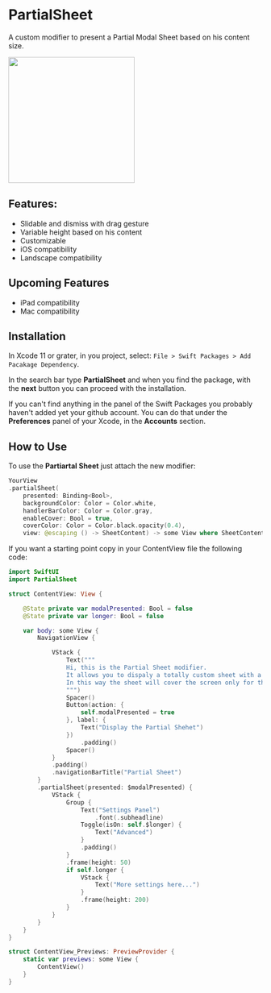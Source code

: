 # PartialSheet

A custom modifier to present a Partial Modal Sheet based on his content size.

<img src="https://user-images.githubusercontent.com/11211914/68591775-c5970800-0491-11ea-8cf9-61746d253902.gif" width="250">

## Features:
- Slidable and dismiss with drag gesture
- Variable height based on his content
- Customizable
- iOS compatibility
- Landscape compatibility

## Upcoming Features
- iPad compatibility
- Mac compatibility


## Installation

In Xcode 11 or grater, in you project, select: `File > Swift Packages > Add Pacakage Dependency`.

In the search bar type **PartialSheet** and when you find the package, with the **next** button you can proceed with the installation.

If you can't find anything in the panel of the Swift Packages you probably haven't added yet your github account.
You can do that under the **Preferences** panel of your Xcode, in the **Accounts** section.

##  How to Use

To use the **Partiartal Sheet** just attach the new modifier:

```Swift
YourView
.partialSheet(
    presented: Binding<Bool>, 
    backgroundColor: Color = Color.white, 
    handlerBarColor: Color = Color.gray, 
    enableCover: Bool = true, 
    coverColor: Color = Color.black.opacity(0.4), 
    view: @escaping () -> SheetContent) -> some View where SheetContent : View
```

If you want a starting point copy in your ContentView file the following code:

```Swift
import SwiftUI
import PartialSheet

struct ContentView: View {

    @State private var modalPresented: Bool = false
    @State private var longer: Bool = false

    var body: some View {
        NavigationView {

            VStack {
                Text("""
				Hi, this is the Partial Sheet modifier.
				It allows you to dispaly a totally custom sheet with a relative height based on his content.
				In this way the sheet will cover the screen only for the space it will need
				""")
                Spacer()
                Button(action: {
                    self.modalPresented = true
                }, label: {
                    Text("Display the Partial Shehet")
                })
                    .padding()
                Spacer()
            }
            .padding()
            .navigationBarTitle("Partial Sheet")
        }
        .partialSheet(presented: $modalPresented) {
            VStack {
                Group {
                    Text("Settings Panel")
                        .font(.subheadline)
                    Toggle(isOn: self.$longer) {
                        Text("Advanced")
                    }
                    .padding()
                }
                .frame(height: 50)
                if self.longer {
                    VStack {
                        Text("More settings here...")
                    }
                    .frame(height: 200)
                }
            }
        }
    }
}

struct ContentView_Previews: PreviewProvider {
    static var previews: some View {
        ContentView()
    }
}
```


